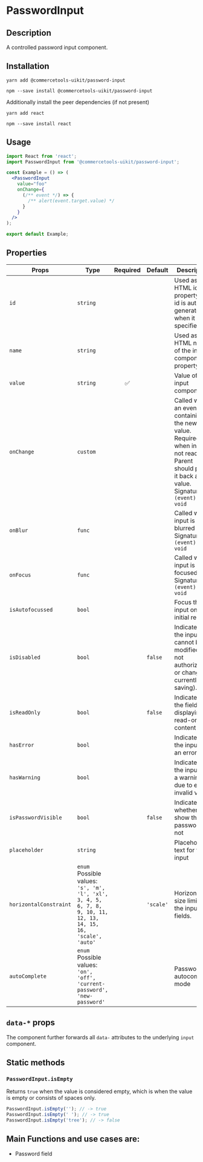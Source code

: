 <!-- THIS IS AN AUTOGENERATED FILE. DO NOT EDIT THIS FILE DIRECTLY. -->
<!-- This file is created by the `yarn generate-readme` script. -->

# PasswordInput

## Description

A controlled password input component.

## Installation

```
yarn add @commercetools-uikit/password-input
```

```
npm --save install @commercetools-uikit/password-input
```

Additionally install the peer dependencies (if not present)

```
yarn add react
```

```
npm --save install react
```

## Usage

```jsx
import React from 'react';
import PasswordInput from '@commercetools-uikit/password-input';

const Example = () => (
  <PasswordInput
    value="foo"
    onChange={
      (/** event */) => {
        /** alert(event.target.value) */
      }
    }
  />
);

export default Example;
```

## Properties

| Props                  | Type                                                                                                                  | Required | Default   | Description                                                                                                                                                           |
| ---------------------- | --------------------------------------------------------------------------------------------------------------------- | :------: | --------- | --------------------------------------------------------------------------------------------------------------------------------------------------------------------- |
| `id`                   | `string`                                                                                                              |          |           | Used as HTML id property. An id is auto-generated when it is not specified.                                                                                           |
| `name`                 | `string`                                                                                                              |          |           | Used as HTML name of the input component. property                                                                                                                    |
| `value`                | `string`                                                                                                              |    ✅    |           | Value of the input component.                                                                                                                                         |
| `onChange`             | `custom`                                                                                                              |          |           | Called with an event containing the new value. Required when input is not read only. Parent should pass it back as value.&#xA;<br />&#xA;Signature: `(event) => void` |
| `onBlur`               | `func`                                                                                                                |          |           | Called when input is blurred&#xA;<br />&#xA;Signature: `(event) => void`                                                                                              |
| `onFocus`              | `func`                                                                                                                |          |           | Called when input is focused&#xA;<br />&#xA;Signature: `(event) => void`                                                                                              |
| `isAutofocussed`       | `bool`                                                                                                                |          |           | Focus the input on initial render                                                                                                                                     |
| `isDisabled`           | `bool`                                                                                                                |          | `false`   | Indicates that the input cannot be modified (e.g not authorized, or changes currently saving).                                                                        |
| `isReadOnly`           | `bool`                                                                                                                |          | `false`   | Indicates that the field is displaying read-only content                                                                                                              |
| `hasError`             | `bool`                                                                                                                |          |           | Indicates that the input has an error                                                                                                                                 |
| `hasWarning`           | `bool`                                                                                                                |          |           | Indicates that the input has a warning due to e.g invalid values                                                                                                      |
| `isPasswordVisible`    | `bool`                                                                                                                |          | `false`   | Indicates whether we show the password or not                                                                                                                         |
| `placeholder`          | `string`                                                                                                              |          |           | Placeholder text for the input                                                                                                                                        |
| `horizontalConstraint` | `enum`<br>Possible values:<br>`'s', 'm', 'l', 'xl', 3, 4, 5, 6, 7, 8, 9, 10, 11, 12, 13, 14, 15, 16, 'scale', 'auto'` |          | `'scale'` | Horizontal size limit of the input fields.                                                                                                                            |
| `autoComplete`         | `enum`<br>Possible values:<br>`'on', 'off', 'current-password', 'new-password'`                                       |          |           | Password autocomplete mode                                                                                                                                            |

## `data-*` props

The component further forwards all `data-` attributes to the underlying `input` component.

## Static methods

### `PasswordInput.isEmpty`

Returns `true` when the value is considered empty, which is when the value is empty or consists of spaces only.

```js
PasswordInput.isEmpty(''); // -> true
PasswordInput.isEmpty(' '); // -> true
PasswordInput.isEmpty('tree'); // -> false
```

## Main Functions and use cases are:

- Password field
